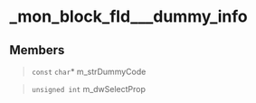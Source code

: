 # _mon_block_fld___dummy_info
 
## Members
 
> `const` `char`* m_strDummyCode
 
> `unsigned int` m_dwSelectProp
 
